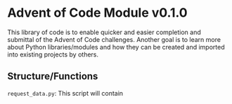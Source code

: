 # Advent of Code Module v0.1.0

This library of code is to enable quicker and easier completion and submittal of the Advent of Code challenges. Another goal is to learn more about Python libraries/modules and how they can be created and imported into existing projects by others.

## Structure/Functions

`request_data.py`: This script will contain 
